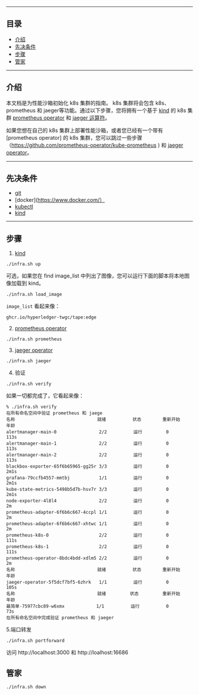 
---
## 目录

* [介绍](#introduce)
* [先决条件](#prerequisites)
* [步骤](#steps)
* [管家](#家政)

---
## 介绍
本文档是为性能沙箱初始化 k8s 集群的指南。 k8s 集群将会包含 k8s、prometheus 和 jaeger等功能。通过以下步骤，您将拥有一个基于 [kind](https://kind.sigs.k8s.io) 的 k8s 集群
[prometheus operator](https://github.com/prometheus-operator/kube-prometheus) 和 [jaeger 运算符](https://github.com/jaegertracing/jaeger-operator)。

如果您想在自己的 k8s 集群上部署性能沙箱，或者您已经有一个带有 [prometheus operator] 的 k8s 集群，您可以跳过一些步骤（https://github.com/prometheus-operator/kube-prometheus ) 和 [jaeger operator](https://github.com/jaegertracing/jaeger-operator)。

---
## 先决条件
- [git](https://github.com/)
- [docker](https://www.docker.com/）
- [kubectl](https://kubernetes.io/docs/tasks/tools/)
- [kind](https://kind.sigs.k8s.io)

---

## 步骤
1. [kind](https://kind.sigs.k8s.io)
```shell
./infra.sh up
```

可选，如果您在 find image_list 中列出了图像，您可以运行下面的脚本将本地图像加载到 kind。
```shell
./infra.sh load_image
```
`image_list` 看起来像：
```shell
ghcr.io/hyperledger-twgc/tape:edge
```

2. [prometheus operator](https://github.com/prometheus-operator/kube-prometheus)
```shell
./infra.sh prometheus
```

3. [jaeger operator](https://github.com/jaegertracing/jaeger-operator)
```shell
./infra.sh jaeger
```

4. 验证
```shell
./infra.sh verify
```
如果一切都完成了，它看起来像：
```shell
% ./infra.sh verify
在所有命名空间中验证 prometheus 和 jaege
名称                               就绪          状态        重新开始            年龄
alertmanager-main-0                2/2          运行         0                  113s
alertmanager-main-1                2/2          运行         0                  113s
alertmanager-main-2                2/2          运行         0                  113s
blackbox-exporter-65f6b65965-gg25r 3/3          运行         0                  2m1s
grafana-79ccfb4557-mmtbj           1/1          运行         0                  2m1s
kube-state-metrics-5498b5d7b-hsv7r 3/3          运行         0                  2m1s
node-exporter-4l8l4                2/2          运行         0                  2m
prometheus-adapter-6f6b6c667-4ccpl 1/1          运行         0                  2m
prometheus-adapter-6f6b6c667-xhtwc 1/1          运行         0                  2m
prometheus-k8s-0                   2/2          运行         0                  111s
prometheus-k8s-1                   2/2          运行         0                  111s
prometheus-operator-8bdc4bdd-xdlm5 2/2          运行         0                  2m
名称                               就绪          状态        重新开始     年龄
jaeger-operator-5f5dcf7bf5-6zhrk   1/1          运行         0           105s
名称                               就绪         状态         重新开始     年龄
最简单-75977cbc89-w6xmx            1/1          运行          0          73s
在所有命名空间中完成验证 prometheus 和 jaeger
```

5.端口转发
```shell
./infra.sh portforward
```
访问 http://localhost:3000 和 http://loalhost:16686

## 管家
```shell
./infra.sh down
```
